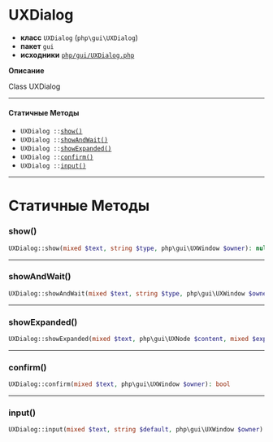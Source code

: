 # UXDialog

- **класс** `UXDialog` (`php\gui\UXDialog`)
- **пакет** `gui`
- **исходники** [`php/gui/UXDialog.php`](./src/main/resources/JPHP-INF/sdk/php/gui/UXDialog.php)

**Описание**

Class UXDialog

---

#### Статичные Методы

- `UXDialog ::`[`show()`](#method-show)
- `UXDialog ::`[`showAndWait()`](#method-showandwait)
- `UXDialog ::`[`showExpanded()`](#method-showexpanded)
- `UXDialog ::`[`confirm()`](#method-confirm)
- `UXDialog ::`[`input()`](#method-input)

---
# Статичные Методы

<a name="method-show"></a>

### show()
```php
UXDialog::show(mixed $text, string $type, php\gui\UXWindow $owner): null|string
```

---

<a name="method-showandwait"></a>

### showAndWait()
```php
UXDialog::showAndWait(mixed $text, string $type, php\gui\UXWindow $owner): void
```

---

<a name="method-showexpanded"></a>

### showExpanded()
```php
UXDialog::showExpanded(mixed $text, php\gui\UXNode $content, mixed $expanded, mixed $type): void
```

---

<a name="method-confirm"></a>

### confirm()
```php
UXDialog::confirm(mixed $text, php\gui\UXWindow $owner): bool
```

---

<a name="method-input"></a>

### input()
```php
UXDialog::input(mixed $text, string $default, php\gui\UXWindow $owner): null|string
```